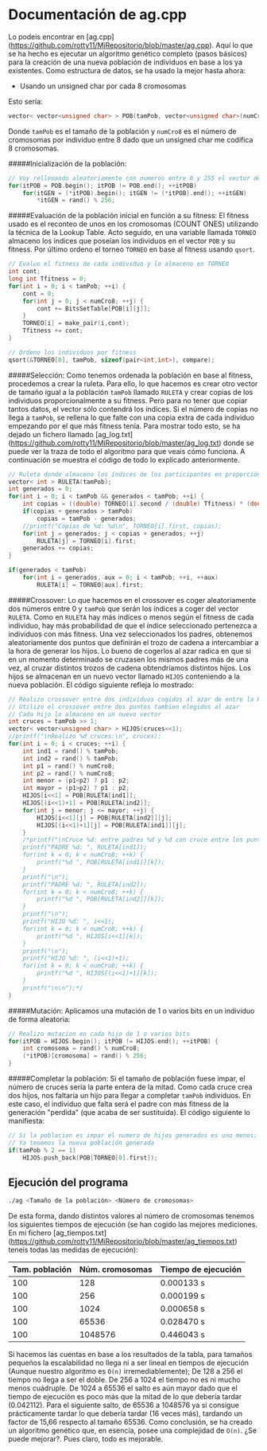 Documentación de ag.cpp
=======================

Lo podeis encontrar en [ag.cpp] (https://github.com/rotty11/MiRepositorio/blob/master/ag.cpp). Aquí lo que se ha hecho es ejecutar un algoritmo genético completo (pasos básicos) para la creación de una nueva población de individuos en base a los ya existentes. Como estructura de datos, se ha usado la mejor hasta ahora:

  - Usando un unsigned char por cada 8 cromosomas

Esto sería:

```cpp
vector< vector<unsigned char> > POB(tamPob, vector<unsigned char>(numCro8));
```

Donde `tamPob` es el tamaño de la población y `numCro8` es el número de cromosomas por individuo entre 8 dado que un unsigned char me codifica 8 cromosomas.

#####Inicialización de la población:
```cpp
// Voy rellenando aleatoriamente con numeros entre 0 y 255 el vector de unsigned char
for(itPOB = POB.begin(); itPOB != POB.end(); ++itPOB)
	for(itGEN = (*itPOB).begin(); itGEN != (*itPOB).end(); ++itGEN)
		*itGEN = rand() % 256;
```

#####Evaluación de la población inicial en función a su fitness:
El fitness usado es el reconteo de unos en los cromosomas (COUNT ONES) utilizando la técnica de la Lookup Table. Acto seguido, en una variable llamada `TORNEO` almaceno los índices que poseían los individuos en el vector `POB` y su fitness. Por último ordeno el torneo `TORNEO` en base al fitness usando `qsort`.

```cpp
// Evaluo el fitness de cada individuo y lo almaceno en TORNEO
int cont;
long int Tfitness = 0;
for(int i = 0; i < tamPob; ++i) {
	cont = 0;
	for(int j = 0; j < numCro8; ++j) {
		cont += BitsSetTable[POB[i][j]];
	}
	TORNEO[i] = make_pair(i,cont);
	Tfitness += cont;
}

// Ordeno los individuos por fitness
qsort(&TORNEO[0], tamPob, sizeof(pair<int,int>), compare);
```

#####Selección:
Como tenemos ordenada la población en base al fitness, procedemos a crear la ruleta. Para ello, lo que hacemos es crear otro vector de tamaño igual a la población `tamPob` llamado `RULETA` y crear copias de los individuos proporcionalmente a su fitness. Pero para no tener que copiar tantos datos, el vector sólo contendrá los índices. Si el número de copias no llega a `tamPob`, se rellena lo que falte con una copia extra de cada individuo empezando por el que más fitness tenía. Para mostrar todo esto, se ha dejado un fichero llamado [ag_log.txt] (https://github.com/rotty11/MiRepositorio/blob/master/ag_log.txt) donde se puede ver la traza de todo el algoritmo para que veais cómo funciona. A continuación se muestra el código de todo lo explicado anteriormente.

```cpp
// Ruleta donde almaceno los índices de los participantes en proporción a su fitness
vector< int > RULETA(tamPob);
int generados = 0;
for(int i = 0; i < tamPob && generados < tamPob; ++i) {
	int copias = ((double) TORNEO[i].second / (double) Tfitness) * (double) tamPob;
	if(copias + generados > tamPob)
		copias = tamPob - generados;
	//printf("Copias de %d: %d\n", TORNEO[i].first, copias);
	for(int j = generados; j < copias + generados; ++j)
		RULETA[j] = TORNEO[i].first;
	generados += copias;
}

if(generados < tamPob)
	for(int i = generados, aux = 0; i < tamPob; ++i, ++aux)
		RULETA[i] = TORNEO[aux].first;
```

#####Crossover:
Lo que hacemos en el crossover es coger aleatoriamente dos números entre 0 y `tamPob` que serán los índices a coger del vector `RULETA`. Como en `RULETA` hay más índices o menos según el fitness de cada individuo, hay más probabilidad de que el índice seleccionado pertenezca a individuos con más fitness.
Una vez seleccionados los padres, obtenemos aleatoriamente dos puntos que definirán el trozo de cadena a intercambiar a la hora de generar los hijos. Lo bueno de cogerlos al azar radica en que si en un momento determinado se cruzasen los mismos padres más de una vez, al cruzar distintos trozos de cadena obtendríamos distintos hijos. Los hijos se almacenan en un nuevo vector llamado `HIJOS` conteniendo a la nueva población. El código siguiente refleja lo mostrado:
```cpp
// Realizo crossover entre dos individuos cogidos al azar de entre la RULETA
// Utilizo el crossover entre dos puntos tambien elegidos al azar
// Cada hijo lo almaceno en un nuevo vector
int cruces = tamPob >> 1;
vector< vector<unsigned char> > HIJOS(cruces<<1);
//printf("\nRealizo %d cruces:\n", cruces);
for(int i = 0; i < cruces; ++i) {
	int ind1 = rand() % tamPob;
	int ind2 = rand() % tamPob;
	int p1 = rand() % numCro8;
	int p2 = rand() % numCro8;
	int menor = (p1<p2) ? p1 : p2;
	int mayor = (p1>p2) ? p1 : p2;
	HIJOS[i<<1] = POB[RULETA[ind1]];
	HIJOS[(i<<1)+1] = POB[RULETA[ind2]];
	for(int j = menor; j <= mayor; ++j) {
		HIJOS[i<<1][j] = POB[RULETA[ind2]][j];
		HIJOS[(i<<1)+1][j] = POB[RULETA[ind1]][j];
	}
	/*printf("\nCruce %d: entre padres %d y %d con cruce entre los puntos %d y %d\n", i, RULETA[ind1], RULETA[ind2], menor, mayor);
	printf("PADRE %d: ", RULETA[ind1]);
	for(int k = 0; k < numCro8; ++k) {
		printf("%d ", POB[RULETA[ind1]][k]);
	}
	printf("\n");
	printf("PADRE %d: ", RULETA[ind2]);
	for(int k = 0; k < numCro8; ++k) {
		printf("%d ", POB[RULETA[ind2]][k]);
	}
	printf("\n");
	printf("HIJO %d: ", i<<1);
	for(int k = 0; k < numCro8; ++k) {
		printf("%d ", HIJOS[i<<1][k]);
	}
	printf("\n");
	printf("HIJO %d: ", (i<<1)+1);
	for(int k = 0; k < numCro8; ++k) {
		printf("%d ", HIJOS[(i<<1)+1][k]);
	}
	printf("\n\n");*/
}
```

#####Mutación:
Aplicamos una mutación de 1 o varios bits en un individuo de forma aleatoria:

```cpp
// Realizo mutacion en cada hijo de 1 o varios bits
for(itPOB = HIJOS.begin(); itPOB != HIJOS.end(); ++itPOB) {
	int cromosoma = rand() % numCro8;
	(*itPOB)[cromosoma] = rand() % 256;
}
```

#####Completar la población:
Si el tamaño de población fuese impar, el número de cruces sería la parte entera de la mitad. Como cada cruce crea dos hijos, nos faltaría un hijo para llegar a completar `tamPob` individuos. En este caso, el individuo que falta será el padre con más fitness de la generación "perdida" (que acaba de ser sustituída). El código siguiente lo manifiesta:

```cpp
// Si la poblacion es impar el numero de hijos generados es uno menos: Agregamos entonces al padre con mas fitness
// Ya tenemos la nueva población generada
if(tamPob % 2 == 1)
	HIJOS.push_back(POB[TORNEO[0].first]);
```

Ejecución del programa
----------------------

  ```bash
  ./ag <Tamaño de la población> <Número de cromosomas>
  ```

De esta forma, dando distintos valores al número de cromosomas tenemos los siguientes tiempos de ejecución (se han cogido las mejores mediciones. En mi fichero [ag_tiempos.txt] (https://github.com/rotty11/MiRepositorio/blob/master/ag_tiempos.txt) teneis todas las medidas de ejecución):

 Tam. población | Núm. cromosomas | Tiempo de ejecución
----------------|-----------------|--------------------
       100      |        128      |     0.000133 s
       100      |        256      |     0.000199 s
       100      |       1024      |     0.000658 s
       100      |      65536      |     0.028470 s
       100      |    1048576      |     0.446043 s

Si hacemos las cuentas en base a los resultados de la tabla, para tamaños pequeños la escalabilidad no llega ni a ser lineal en tiempos de ejecución (Aunque nuestro algoritmo es `O(n)` irremediablemente); De 128 a 256 el tiempo no llega a ser el doble. De 256 a 1024 el tiempo no es ni mucho menos cuádruple. De 1024 a 65536 el salto es aún mayor dado que el tiempo de ejecución es poco más que la mitad de lo que debería tardar (0.042112). Para el siguiente salto, de 65536 a 1048576 ya si consigue prácticamente tardar lo que debería tardar (16 veces más), tardando un factor de 15,66 respecto al tamaño 65536.
Como conclusión, se ha creado un algoritmo genético que, en esencia, posee una complejidad de `O(n)`. ¿Se puede mejorar?. Pues claro, todo es mejorable.
